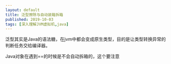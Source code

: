 ```yaml
---
layout: default
title: 泛型擦除与自动装箱拆箱
published: 2019-10-03
tags: [深入理解JVM虚拟机,java]
---
```

泛型其实是Java的语法糖，在jvm中都会变成原生类型，目的是让类型转换异常的判断任务交给编译器。

Java对象在遇到==的时候是不会自动拆箱的，这个要注意